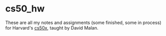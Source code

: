 # cs50_hw
These are all my notes and assignments (some finished, some in process) for Harvard's <a href="https://cs50.harvard.edu/x/2021/">cs50x<a>, taught by David Malan.
